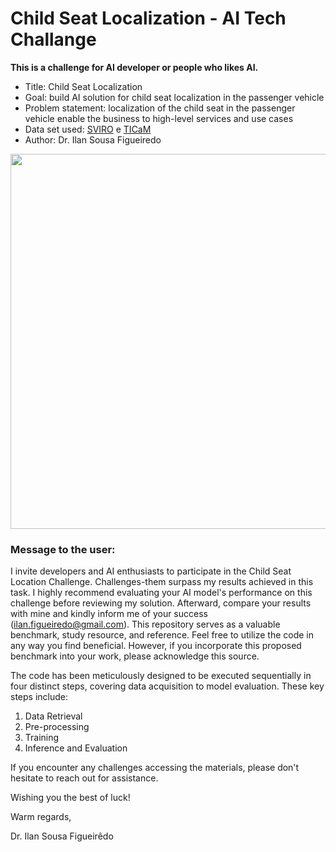 # Child Seat Localization - AI Tech Challange 

**This is a challenge for AI developer or people who likes AI.**
* Title: Child Seat Localization
* Goal: build AI solution for child seat localization in the passenger vehicle
* Problem statement: localization of the child seat in the passenger vehicle enable the business to high-level services and use cases
* Data set used: [SVIRO](https://sviro.kl.dfki.de/) e [TICaM](https://vizta-tof.kl.dfki.de/cabin-dataset/)
* Author: Dr. Ilan Sousa Figueiredo

<img src="https://github.com/Ilanfigueiredo/Child_Seat_Localization/assets/31046784/66b17f1a-e9e6-4dea-a888-e228cbe4c212" width="600">

### Message to the user:

I invite developers and AI enthusiasts to participate in the Child Seat Location Challenge. Challenges-them surpass my results achieved in this task. I highly recommend evaluating your AI model's performance on this challenge before reviewing my solution. Afterward, compare your results with mine and kindly inform me of your success (ilan.figueiredo@gmail.com). This repository serves as a valuable benchmark, study resource, and reference. Feel free to utilize the code in any way you find beneficial. However, if you incorporate this proposed benchmark into your work, please acknowledge this source.

The code has been meticulously designed to be executed sequentially in four distinct steps, covering data acquisition to model evaluation.  These key steps include:

1. Data Retrieval
2. Pre-processing
3. Training
4. Inference and Evaluation

If you encounter any challenges accessing the materials, please don't hesitate to reach out for assistance.

Wishing you the best of luck!

Warm regards,

Dr. Ilan Sousa Figueirêdo
